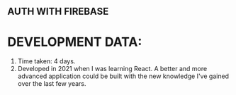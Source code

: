 ## AUTH WITH FIREBASE

# DEVELOPMENT DATA:
1. Time taken: 4 days.
2. Developed in 2021 when I was learning React. A better and more advanced application could be built with the new knowledge I've gained over the last few years.
